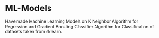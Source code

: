 # ML-Models
Have made Machine Learning Models on K Neighbor Algorithm for Regression and Gradient Boosting Classifier Algorithm for Classification of datasets taken from sklearn.
